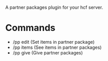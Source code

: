 A partner packages plugin for your hcf server.

# Commands
- /pp edit (Set items in partner package)
- /pp items (See items in partner packages)
- /pp give (Give partner packages)
